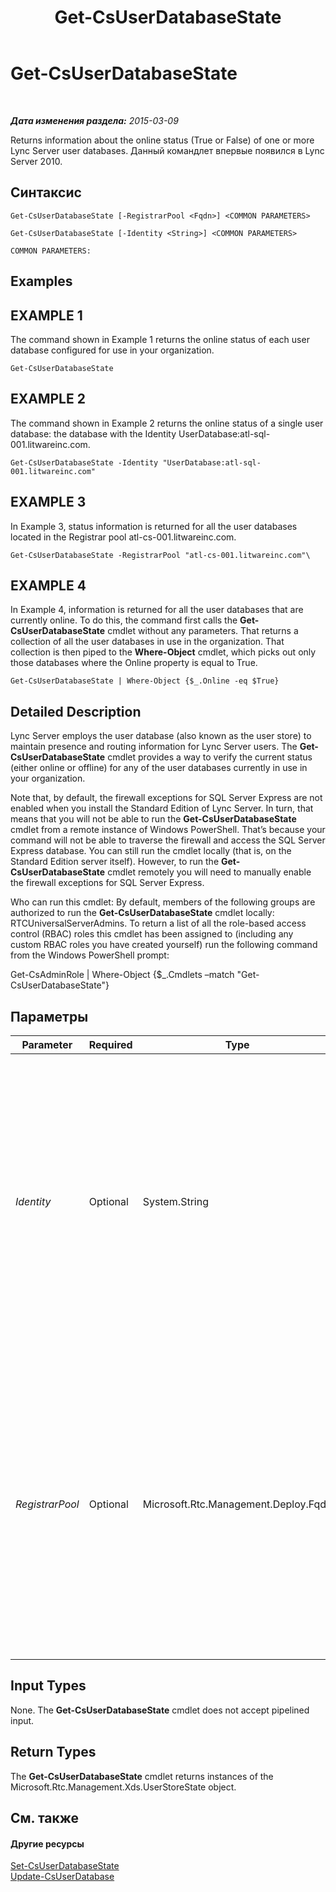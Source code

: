 ﻿---
title: Get-CsUserDatabaseState
TOCTitle: Get-CsUserDatabaseState
ms:assetid: c90150cd-fdb0-4c79-af58-c9ad884cb043
ms:mtpsurl: https://technet.microsoft.com/ru-ru/library/Gg398831(v=OCS.15)
ms:contentKeyID: 49311139
ms.date: 05/19/2016
mtps_version: v=OCS.15
ms.translationtype: HT
---

# Get-CsUserDatabaseState

 

_**Дата изменения раздела:** 2015-03-09_

Returns information about the online status (True or False) of one or more Lync Server user databases. Данный командлет впервые появился в Lync Server 2010.

## Синтаксис

    Get-CsUserDatabaseState [-RegistrarPool <Fqdn>] <COMMON PARAMETERS>

    Get-CsUserDatabaseState [-Identity <String>] <COMMON PARAMETERS>

    COMMON PARAMETERS:

## Examples

## EXAMPLE 1

The command shown in Example 1 returns the online status of each user database configured for use in your organization.

    Get-CsUserDatabaseState

## EXAMPLE 2

The command shown in Example 2 returns the online status of a single user database: the database with the Identity UserDatabase:atl-sql-001.litwareinc.com.

    Get-CsUserDatabaseState -Identity "UserDatabase:atl-sql-001.litwareinc.com"

## EXAMPLE 3

In Example 3, status information is returned for all the user databases located in the Registrar pool atl-cs-001.litwareinc.com.

    Get-CsUserDatabaseState -RegistrarPool "atl-cs-001.litwareinc.com"\

## EXAMPLE 4

In Example 4, information is returned for all the user databases that are currently online. To do this, the command first calls the **Get-CsUserDatabaseState** cmdlet without any parameters. That returns a collection of all the user databases in use in the organization. That collection is then piped to the **Where-Object** cmdlet, which picks out only those databases where the Online property is equal to True.

    Get-CsUserDatabaseState | Where-Object {$_.Online -eq $True}

## Detailed Description

Lync Server employs the user database (also known as the user store) to maintain presence and routing information for Lync Server users. The **Get-CsUserDatabaseState** cmdlet provides a way to verify the current status (either online or offline) for any of the user databases currently in use in your organization.

Note that, by default, the firewall exceptions for SQL Server Express are not enabled when you install the Standard Edition of Lync Server. In turn, that means that you will not be able to run the **Get-CsUserDatabaseState** cmdlet from a remote instance of Windows PowerShell. That’s because your command will not be able to traverse the firewall and access the SQL Server Express database. You can still run the cmdlet locally (that is, on the Standard Edition server itself). However, to run the **Get-CsUserDatabaseState** cmdlet remotely you will need to manually enable the firewall exceptions for SQL Server Express.

Who can run this cmdlet: By default, members of the following groups are authorized to run the **Get-CsUserDatabaseState** cmdlet locally: RTCUniversalServerAdmins. To return a list of all the role-based access control (RBAC) roles this cmdlet has been assigned to (including any custom RBAC roles you have created yourself) run the following command from the Windows PowerShell prompt:

Get-CsAdminRole | Where-Object {$\_.Cmdlets –match "Get-CsUserDatabaseState"}

## Параметры


<table>
<colgroup>
<col style="width: 25%" />
<col style="width: 25%" />
<col style="width: 25%" />
<col style="width: 25%" />
</colgroup>
<thead>
<tr class="header">
<th>Parameter</th>
<th>Required</th>
<th>Type</th>
<th>Description</th>
</tr>
</thead>
<tbody>
<tr class="odd">
<td><p><em>Identity</em></p></td>
<td><p>Optional</p></td>
<td><p>System.String</p></td>
<td><p>Unique identifier of the user database whose online status is to be returned. For example: -Identity &quot;UserDatabase:atl-sql-001.litwareinc.com&quot;.</p>
<p>You cannot use both Identity and RegistrarPool in the same command, nor can you use wildcards with either parameter. If both parameters are omitted the <strong>Get-CsUserDatabaseState</strong> cmdlet returns information about all the user databases currently in use.</p></td>
</tr>
<tr class="even">
<td><p><em>RegistrarPool</em></p></td>
<td><p>Optional</p></td>
<td><p>Microsoft.Rtc.Management.Deploy.Fqdn</p></td>
<td><p>Fully qualified domain name of the Registrar pool hosting the user databases whose online status is to be returned. For example: -RegistrarPool &quot;atl-cs-001.litwareinc.com&quot;.</p>
<p>You cannot use both Identity and RegistrarPool in the same command, nor can you use wildcards with either parameter. If both parameters are omitted the <strong>Get-CsUserDatabaseState</strong> cmdlet returns information about all of the user databases currently in use.</p></td>
</tr>
</tbody>
</table>


## Input Types

None. The **Get-CsUserDatabaseState** cmdlet does not accept pipelined input.

## Return Types

The **Get-CsUserDatabaseState** cmdlet returns instances of the Microsoft.Rtc.Management.Xds.UserStoreState object.

## См. также

#### Другие ресурсы

[Set-CsUserDatabaseState](set-csuserdatabasestate.md)  
[Update-CsUserDatabase](update-csuserdatabase.md)

